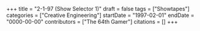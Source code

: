 +++
title = "2-1-97 (Show Selector 1)"
draft = false
tags = ["Showtapes"]
categories = ["Creative Engineering"]
startDate = "1997-02-01"
endDate = "0000-00-00"
contributors = ["The 64th Gamer"]
citations = []
+++
